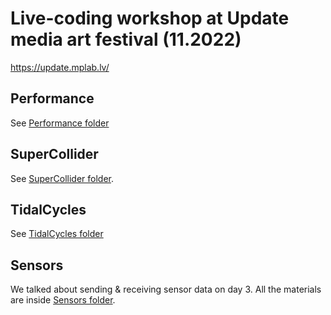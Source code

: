 # Live-coding workshop at Update media art festival (11.2022)

https://update.mplab.lv/

## Performance

See [Performance folder](Performance)

## SuperCollider

See [SuperCollider folder](SuperCollider).

## TidalCycles

See [TidalCycles folder](TidalCycles)

## Sensors

We talked about sending & receiving sensor data on day 3. All the materials are inside [Sensors folder](sensors).
